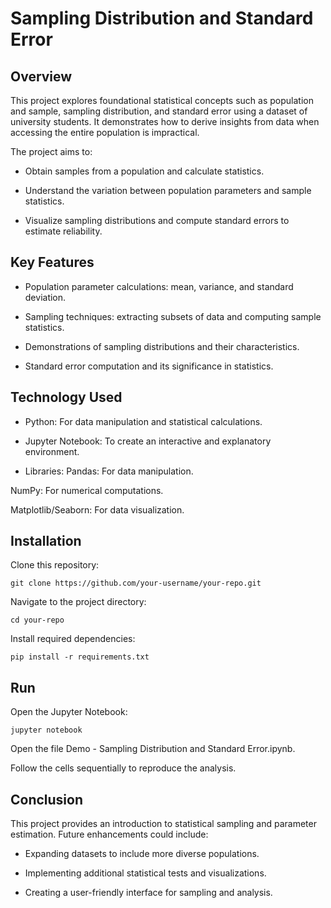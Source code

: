 
# Sampling Distribution and Standard Error


## Overview

This project explores foundational statistical concepts such as population and sample, sampling distribution, and standard error using a dataset of university students. It demonstrates how to derive insights from data when accessing the entire population is impractical.

The project aims to:

- Obtain samples from a population and calculate statistics.

- Understand the variation between population parameters and sample statistics.

- Visualize sampling distributions and compute standard errors to estimate reliability.
## Key Features

- Population parameter calculations: mean, variance, and standard deviation.

- Sampling techniques: extracting subsets of data and computing sample statistics.

- Demonstrations of sampling distributions and their characteristics.

- Standard error computation and its significance in statistics.
## Technology Used

- Python: For data manipulation and statistical calculations.

- Jupyter Notebook: To create an interactive and explanatory environment.

- Libraries: Pandas: 
For data manipulation. 

NumPy: For numerical computations.

Matplotlib/Seaborn: For data visualization.


## Installation
Clone this repository:
```
git clone https://github.com/your-username/your-repo.git
```
Navigate to the project directory:
```
cd your-repo
```
Install required dependencies:
```
pip install -r requirements.txt
```
## Run

Open the Jupyter Notebook:
```
jupyter notebook
```
Open the file Demo - Sampling Distribution and Standard Error.ipynb.

Follow the cells sequentially to reproduce the analysis.
## Conclusion

This project provides an introduction to statistical sampling and parameter estimation. Future enhancements could include:

- Expanding datasets to include more diverse populations.

- Implementing additional statistical tests and visualizations.

- Creating a user-friendly interface for sampling and analysis.
